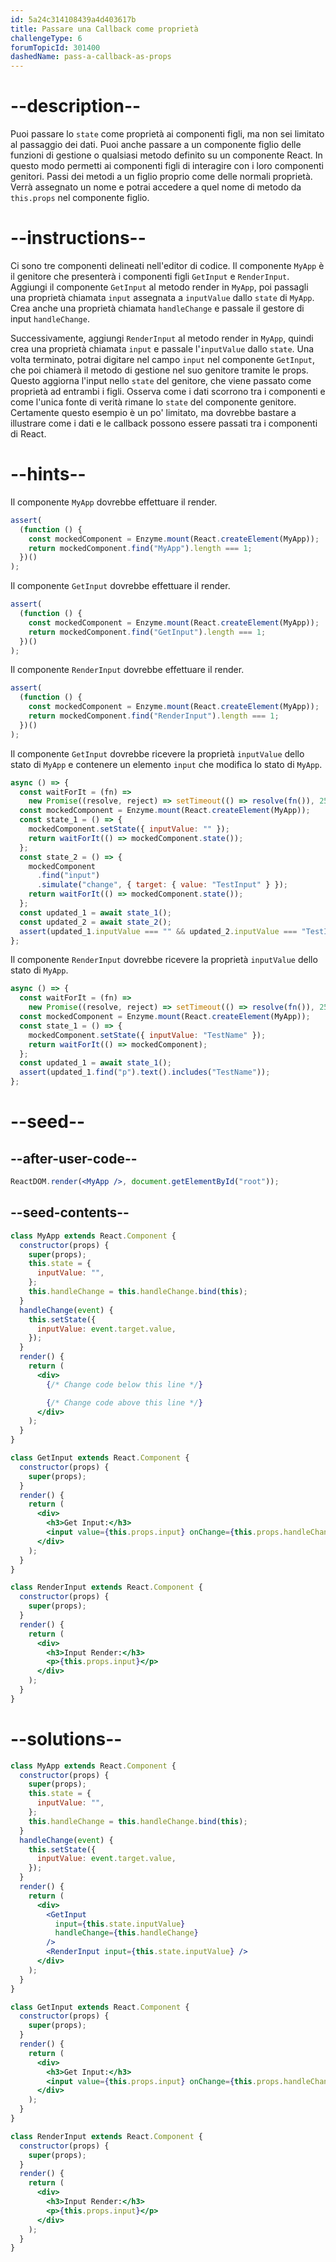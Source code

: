 ```yaml
---
id: 5a24c314108439a4d403617b
title: Passare una Callback come proprietà
challengeType: 6
forumTopicId: 301400
dashedName: pass-a-callback-as-props
---
```


# --description--

Puoi passare lo `state` come proprietà ai componenti figli, ma non sei limitato al passaggio dei dati. Puoi anche passare a un componente figlio delle funzioni di gestione o qualsiasi metodo definito su un componente React. In questo modo permetti ai componenti figli di interagire con i loro componenti genitori. Passi dei metodi a un figlio proprio come delle normali proprietà. Verrà assegnato un nome e potrai accedere a quel nome di metodo da `this.props` nel componente figlio.

# --instructions--

Ci sono tre componenti delineati nell'editor di codice. Il componente `MyApp` è il genitore che presenterà i componenti figli `GetInput` e `RenderInput`. Aggiungi il componente `GetInput` al metodo render in `MyApp`, poi passagli una proprietà chiamata `input` assegnata a `inputValue` dallo `state` di `MyApp`. Crea anche una proprietà chiamata `handleChange` e passale il gestore di input `handleChange`.

Successivamente, aggiungi `RenderInput` al metodo render in `MyApp`, quindi crea una proprietà chiamata `input` e passale l'`inputValue` dallo `state`. Una volta terminato, potrai digitare nel campo `input` nel componente `GetInput`, che poi chiamerà il metodo di gestione nel suo genitore tramite le props. Questo aggiorna l'input nello `state` del genitore, che viene passato come proprietà ad entrambi i figli. Osserva come i dati scorrono tra i componenti e come l'unica fonte di verità rimane lo `state` del componente genitore. Certamente questo esempio è un po' limitato, ma dovrebbe bastare a illustrare come i dati e le callback possono essere passati tra i componenti di React.

# --hints--

Il componente `MyApp` dovrebbe effettuare il render.

```js
assert(
  (function () {
    const mockedComponent = Enzyme.mount(React.createElement(MyApp));
    return mockedComponent.find("MyApp").length === 1;
  })()
);
```

Il componente `GetInput` dovrebbe effettuare il render.

```js
assert(
  (function () {
    const mockedComponent = Enzyme.mount(React.createElement(MyApp));
    return mockedComponent.find("GetInput").length === 1;
  })()
);
```

Il componente `RenderInput` dovrebbe effettuare il render.

```js
assert(
  (function () {
    const mockedComponent = Enzyme.mount(React.createElement(MyApp));
    return mockedComponent.find("RenderInput").length === 1;
  })()
);
```

Il componente `GetInput` dovrebbe ricevere la proprietà `inputValue` dello stato di `MyApp` e contenere un elemento `input` che modifica lo stato di `MyApp`.

```js
async () => {
  const waitForIt = (fn) =>
    new Promise((resolve, reject) => setTimeout(() => resolve(fn()), 250));
  const mockedComponent = Enzyme.mount(React.createElement(MyApp));
  const state_1 = () => {
    mockedComponent.setState({ inputValue: "" });
    return waitForIt(() => mockedComponent.state());
  };
  const state_2 = () => {
    mockedComponent
      .find("input")
      .simulate("change", { target: { value: "TestInput" } });
    return waitForIt(() => mockedComponent.state());
  };
  const updated_1 = await state_1();
  const updated_2 = await state_2();
  assert(updated_1.inputValue === "" && updated_2.inputValue === "TestInput");
};
```

Il componente `RenderInput` dovrebbe ricevere la proprietà `inputValue` dello stato di `MyApp`.

```js
async () => {
  const waitForIt = (fn) =>
    new Promise((resolve, reject) => setTimeout(() => resolve(fn()), 250));
  const mockedComponent = Enzyme.mount(React.createElement(MyApp));
  const state_1 = () => {
    mockedComponent.setState({ inputValue: "TestName" });
    return waitForIt(() => mockedComponent);
  };
  const updated_1 = await state_1();
  assert(updated_1.find("p").text().includes("TestName"));
};
```

# --seed--

## --after-user-code--

```jsx
ReactDOM.render(<MyApp />, document.getElementById("root"));
```

## --seed-contents--

```jsx
class MyApp extends React.Component {
  constructor(props) {
    super(props);
    this.state = {
      inputValue: "",
    };
    this.handleChange = this.handleChange.bind(this);
  }
  handleChange(event) {
    this.setState({
      inputValue: event.target.value,
    });
  }
  render() {
    return (
      <div>
        {/* Change code below this line */}

        {/* Change code above this line */}
      </div>
    );
  }
}

class GetInput extends React.Component {
  constructor(props) {
    super(props);
  }
  render() {
    return (
      <div>
        <h3>Get Input:</h3>
        <input value={this.props.input} onChange={this.props.handleChange} />
      </div>
    );
  }
}

class RenderInput extends React.Component {
  constructor(props) {
    super(props);
  }
  render() {
    return (
      <div>
        <h3>Input Render:</h3>
        <p>{this.props.input}</p>
      </div>
    );
  }
}
```

# --solutions--

```jsx
class MyApp extends React.Component {
  constructor(props) {
    super(props);
    this.state = {
      inputValue: "",
    };
    this.handleChange = this.handleChange.bind(this);
  }
  handleChange(event) {
    this.setState({
      inputValue: event.target.value,
    });
  }
  render() {
    return (
      <div>
        <GetInput
          input={this.state.inputValue}
          handleChange={this.handleChange}
        />
        <RenderInput input={this.state.inputValue} />
      </div>
    );
  }
}

class GetInput extends React.Component {
  constructor(props) {
    super(props);
  }
  render() {
    return (
      <div>
        <h3>Get Input:</h3>
        <input value={this.props.input} onChange={this.props.handleChange} />
      </div>
    );
  }
}

class RenderInput extends React.Component {
  constructor(props) {
    super(props);
  }
  render() {
    return (
      <div>
        <h3>Input Render:</h3>
        <p>{this.props.input}</p>
      </div>
    );
  }
}
```

